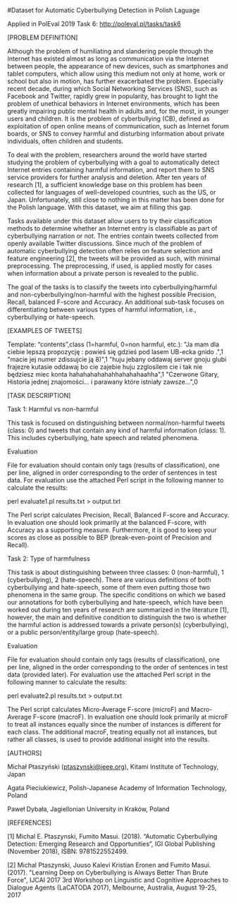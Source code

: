 #Dataset for Automatic Cyberbullying Detection in Polish Laguage

Applied in PolEval 2019 Task 6:
http://poleval.pl/tasks/task6

[PROBLEM DEFINITION]

Although the problem of humiliating and slandering people through the Internet has existed almost as long as communication via the Internet between people, the appearance of new devices, such as smartphones and tablet computers, which allow using this medium not only at home, work or school but also in motion, has further exacerbated the problem. Especially recent decade, during which Social Networking Services (SNS), such as Facebook and Twitter, rapidly grew in popularity, has brought to light the problem of unethical behaviors in Internet environments, which has been greatly impairing public mental health in adults and, for the most, in younger users and children. It is the problem of cyberbullying (CB), defined as exploitation of open online means of communication, such as Internet forum boards, or SNS to convey harmful and disturbing information about private individuals, often children and students.

To deal with the problem, researchers around the world have started studying the problem of cyberbullying with a goal to automatically detect Internet entries containing harmful information, and report them to SNS service providers for further analysis and deletion. After ten years of research [1], a sufficient knowledge base on this problem has been collected for languages of well-developed countries, such as the US, or Japan. Unfortunately, still close to nothing in this matter has been done for the Polish language. With this dataset, we aim at filling this gap.

Tasks available under this dataset allow users to try their classification methods to determine whether an Internet entry is classifiable as part of cyberbullying narration or not. The entries contain tweets collected from openly available Twitter discussions. Since much of the problem of automatic cyberbullying detection often relies on feature selection and feature engineering [2], the tweets will be provided as such, with minimal preprocessing. The preprocessing, if used, is applied mostly for cases when information about a private person is revealed to the public.

The goal of the tasks is to classify the tweets into cyberbullying/harmful and non-cyberbullying/non-harmful with the highest possible Precision, Recall, balanced F-score and Accuracy. An additional sub-task focuses on differentiating between various types of harmful information, i.e., cyberbullying or hate-speech.


[EXAMPLES OF TWEETS]

Template: “contents”,class (1=harmful, 0=non harmful, etc.):
"Ja mam dla ciebie lepszą propozycję : powieś się gdzieś pod lasem UB-ecka gnido .",1
"macie jej numer zdissujcie ją 8)",1
"huju jebany oddawaj server gnoju glubi frajezre kutasie oddawaj bo cie zajebie huju zzglosilem cie i tak nie będziesz miec konta hahahahahahahhahahahaahha",1
"Czerwone Gitary, Historia jednej znajomości... i parawany które istniały zawsze…",0


[TASK DESCRIPTION]

Task 1: Harmful vs non-harmful

This task is focused on distinguishing between normal/non-harmful tweets (class: 0) and tweets that contain any kind of harmful information (class: 1). This includes cyberbullying, hate speech and related phenomena. 

Evaluation

File for evaluation should contain only tags (results of classification), one per line, aligned in order corresponding to the order of sentences in test data. For evaluation use the attached Perl script in the following manner to calculate the results:

perl evaluate1.pl results.txt > output.txt

The Perl script calculates Precision, Recall, Balanced F-score and Accuracy. In evaluation one should look primarily at the balanced F-score, with Accuracy as a supporting measure. Furthermore, it is good to keep your scores as close as possible to BEP (break-even-point of Precision and Recall).


Task 2: Type of harmfulness

This task is about distinguishing between three classes: 0 (non-harmful), 1 (cyberbullying), 2 (hate-speech). There are various definitions of both cyberbullying and hate-speech, some of them even putting those two phenomena in the same group. The specific conditions on which we based our annotations for both cyberbullying and hate-speech, which have been worked out during ten years of research are summarized in the literature [1], however, the main and definitive condition to distinguish the two is whether the harmful action is addressed towards a private person(s) (cyberbullying), or a public person/entity/large group (hate-speech).

Evaluation

File for evaluation should contain only tags (results of classification), one per line, aligned in the order corresponding to the order of sentences in test data (provided later). For evaluation use the attached Perl script in the following manner to calculate the results:

perl evaluate2.pl results.txt > output.txt

The Perl script calculates Micro-Average F-score (microF) and Macro-Average F-score (macroF). In evaluation one should look primarily at microF to treat all instances equally since the number of instances is different for each class. The additional macroF, treating equally not all instances, but rather all classes, is used to provide additional insight into the results.


[AUTHORS]

Michał Ptaszyński (ptaszynski@ieee.org), Kitami Institute of Technology, Japan

Agata Pieciukiewicz, Polish-Japanese Academy of Information Technology, Poland

Paweł Dybała, Jagiellonian University in Kraków, Poland


[REFERENCES]

[1] Michal E. Ptaszynski, Fumito Masui. (2018). “Automatic Cyberbullying Detection: Emerging Research and Opportunities”, IGI Global Publishing (November 2018), ISBN: 9781522552499.

[2] Michal Ptaszynski, Juuso Kalevi Kristian Eronen and Fumito Masui. (2017). "Learning Deep on Cyberbullying is Always Better Than Brute Force", IJCAI 2017 3rd Workshop on Linguistic and Cognitive Approaches to Dialogue Agents (LaCATODA 2017), Melbourne, Australia, August 19-25, 2017
